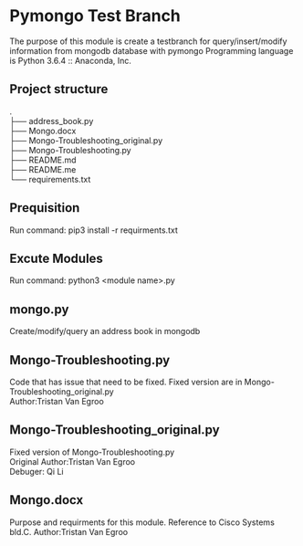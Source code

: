 # **Pymongo Test Branch**
The purpose of this module is create a testbranch for query/insert/modify information from mongodb database with pymongo Programming language is Python 3.6.4 :: Anaconda, Inc.

## Project structure
.<br />
├── address_book.py<br />
├── Mongo.docx<br />
├── Mongo-Troubleshooting_original.py<br />
├── Mongo-Troubleshooting.py<br />
├── README.md<br />
├── README.me<br />
└── requirements.txt<br />

## Prequisition
Run command: pip3 install -r requirments.txt 

## Excute Modules
Run command: python3 \<module name>.py


## mongo.py
 Create/modify/query an address book in mongodb

##  Mongo-Troubleshooting.py
Code that has issue that need to be fixed. Fixed version are in Mongo-Troubleshooting_original.py <br />
Author:Tristan Van Egroo


## Mongo-Troubleshooting_original.py
Fixed version of Mongo-Troubleshooting.py<br />
Original Author:Tristan Van Egroo<br />
Debuger: Qi Li<br />

## Mongo.docx
Purpose and requirments for this module. Reference to Cisco Systems bld.C. Author:Tristan Van Egroo
